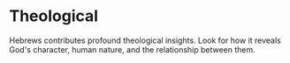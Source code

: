# Theological

Hebrews contributes profound theological insights. Look for how it reveals God's character, human nature, and the relationship between them.

